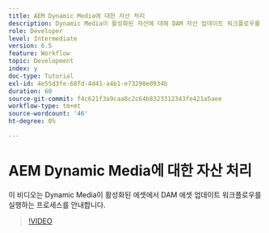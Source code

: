 ```yaml
---
title: AEM Dynamic Media에 대한 자산 처리
description: Dynamic Media이 활성화된 자산에 대해 DAM 자산 업데이트 워크플로우를 실행하는 단계입니다.
role: Developer
level: Intermediate
version: 6.5
feature: Workflow
topic: Development
index: y
doc-type: Tutorial
exl-id: 4e55d3fe-68fd-4d41-a4b1-e73290e0934b
duration: 60
source-git-commit: f4c621f3a9caa8c2c64b8323312343fe421a5aee
workflow-type: tm+mt
source-wordcount: '46'
ht-degree: 0%

---
```


# AEM Dynamic Media에 대한 자산 처리

이 비디오는 Dynamic Media이 활성화된 에셋에서 DAM 에셋 업데이트 워크플로우를 실행하는 프로세스를 안내합니다.

>[!VIDEO](https://video.tv.adobe.com/v/335456?quality=12&learn=on)
